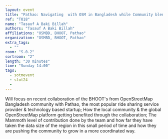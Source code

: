 ```yaml
---
layout: event
title: "Pathao: Navigating  with OSM in Bangladesh while Community blends in with Corporate"
ref: "T018"
name: "Tasauf A Baki Billah"
authors: "Tasauf A Baki Billah"
affiliations: "OSMBD, BHOOT, Pathao"
organization: "OSMBD, BHOOT, Pathao"
extra_tags:
  - ""
room: "S.0.2"
sortroom: "2"
length: "30 minutes"
time: "Sunday 14:00"
tags:
  - sotmevent
  - slot24
  - 
---
```

Will focus on recent collaboration  of the BHOOT&#39;s from OpenStreetMap Bangladesh community with Pathao, the most popular ride sharing service provider &amp; technology based startup; How the local community &amp; the global OpenStreetMap  platform getting benefited through the collaboration; The Mammoth level of contribution done by the team and how far they have taken the data size of the region in this small period of time and how they are pushing the community to grow in a more coordinated way.   